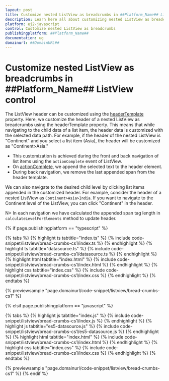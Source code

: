 ```yaml
---
layout: post
title: Customize nested ListView as breadcrumbs in ##Platform_Name## ListView control | Syncfusion
description: Learn here all about customizing nested ListView as breadcrumbs in the Syncfusion ##Platform_Name## ListView control of Syncfusion Essential JS 2 and more.
platform: ej2-javascript
control: Customize nested ListView as breadcrumbs
publishingplatform: ##Platform_Name##
documentation: ug
domainurl: ##DomainURL##
---
```


# Customize nested ListView as breadcrumbs in ##Platform_Name## ListView control

The ListView header can be customized using the [headerTemplate](https://ej2.syncfusion.com/documentation/api/list-view/#headertemplate) property. Here, we customize the header of a nested ListView as breadcrumbs using the headerTemplate property. This means that while navigating to the child data of a list item, the header data is customized with the selected data path. For example, if the header of the nested ListView is "Continent" and you select a list item (Asia), the header will be customized as "Continent>Asia."

* This customization is achieved during the front and back navigation of list items using the `actionComplete` event of ListView.
* On [actionComplete](../../api/list-view/#actioncomplete), we append the selected text to the header element.
* During back navigation, we remove the last appended span from the header template.

We can also navigate to the desired child level by clicking list items appended in the customized header. For example, consider the header of a nested ListView as `Continent>Asia>India`. If you want to navigate to the Continent level of the ListView, you can click "Continent" in the header.

N> In each navigation we have calculated the appended span tag length in `calculateLevelForElements` method to update header.

{% if page.publishingplatform == "typescript" %}

{% tabs %}
{% highlight ts tabtitle="index.ts" %}
{% include code-snippet/listview/bread-crumbs-cs1/index.ts %}
{% endhighlight %}
{% highlight ts tabtitle="datasource.ts" %}
{% include code-snippet/listview/bread-crumbs-cs1/datasource.ts %}
{% endhighlight %}
{% highlight html tabtitle="index.html" %}
{% include code-snippet/listview/bread-crumbs-cs1/index.html %}
{% endhighlight %}
{% highlight css tabtitle="index.css" %}
{% include code-snippet/listview/bread-crumbs-cs1/index.css %}
{% endhighlight %}
{% endtabs %}

{% previewsample "page.domainurl/code-snippet/listview/bread-crumbs-cs1" %}

{% elsif page.publishingplatform == "javascript" %}

{% tabs %}
{% highlight js tabtitle="index.js" %}
{% include code-snippet/listview/bread-crumbs-cs1/index.js %}
{% endhighlight %}
{% highlight js tabtitle="es5-datasource.js" %}
{% include code-snippet/listview/bread-crumbs-cs1/es5-datasource.js %}
{% endhighlight %}
{% highlight html tabtitle="index.html" %}
{% include code-snippet/listview/bread-crumbs-cs1/index.html %}
{% endhighlight %}
{% highlight css tabtitle="index.css" %}
{% include code-snippet/listview/bread-crumbs-cs1/index.css %}
{% endhighlight %}
{% endtabs %}

{% previewsample "page.domainurl/code-snippet/listview/bread-crumbs-cs1" %}
{% endif %}